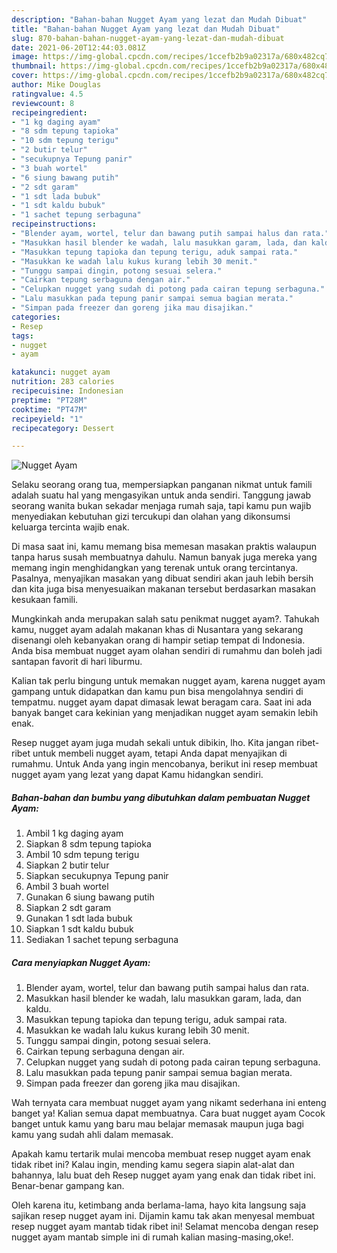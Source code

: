 ```yaml
---
description: "Bahan-bahan Nugget Ayam yang lezat dan Mudah Dibuat"
title: "Bahan-bahan Nugget Ayam yang lezat dan Mudah Dibuat"
slug: 870-bahan-bahan-nugget-ayam-yang-lezat-dan-mudah-dibuat
date: 2021-06-20T12:44:03.081Z
image: https://img-global.cpcdn.com/recipes/1ccefb2b9a02317a/680x482cq70/nugget-ayam-foto-resep-utama.jpg
thumbnail: https://img-global.cpcdn.com/recipes/1ccefb2b9a02317a/680x482cq70/nugget-ayam-foto-resep-utama.jpg
cover: https://img-global.cpcdn.com/recipes/1ccefb2b9a02317a/680x482cq70/nugget-ayam-foto-resep-utama.jpg
author: Mike Douglas
ratingvalue: 4.5
reviewcount: 8
recipeingredient:
- "1 kg daging ayam"
- "8 sdm tepung tapioka"
- "10 sdm tepung terigu"
- "2 butir telur"
- "secukupnya Tepung panir"
- "3 buah wortel"
- "6 siung bawang putih"
- "2 sdt garam"
- "1 sdt lada bubuk"
- "1 sdt kaldu bubuk"
- "1 sachet tepung serbaguna"
recipeinstructions:
- "Blender ayam, wortel, telur dan bawang putih sampai halus dan rata."
- "Masukkan hasil blender ke wadah, lalu masukkan garam, lada, dan kaldu."
- "Masukkan tepung tapioka dan tepung terigu, aduk sampai rata."
- "Masukkan ke wadah lalu kukus kurang lebih 30 menit."
- "Tunggu sampai dingin, potong sesuai selera."
- "Cairkan tepung serbaguna dengan air."
- "Celupkan nugget yang sudah di potong pada cairan tepung serbaguna."
- "Lalu masukkan pada tepung panir sampai semua bagian merata."
- "Simpan pada freezer dan goreng jika mau disajikan."
categories:
- Resep
tags:
- nugget
- ayam

katakunci: nugget ayam 
nutrition: 283 calories
recipecuisine: Indonesian
preptime: "PT28M"
cooktime: "PT47M"
recipeyield: "1"
recipecategory: Dessert

---
```



![Nugget Ayam](https://img-global.cpcdn.com/recipes/1ccefb2b9a02317a/680x482cq70/nugget-ayam-foto-resep-utama.jpg)

Selaku seorang orang tua, mempersiapkan panganan nikmat untuk famili adalah suatu hal yang mengasyikan untuk anda sendiri. Tanggung jawab seorang  wanita bukan sekadar menjaga rumah saja, tapi kamu pun wajib menyediakan kebutuhan gizi tercukupi dan olahan yang dikonsumsi keluarga tercinta wajib enak.

Di masa  saat ini, kamu memang bisa memesan masakan praktis walaupun tanpa harus susah membuatnya dahulu. Namun banyak juga mereka yang memang ingin menghidangkan yang terenak untuk orang tercintanya. Pasalnya, menyajikan masakan yang dibuat sendiri akan jauh lebih bersih dan kita juga bisa menyesuaikan makanan tersebut berdasarkan masakan kesukaan famili. 



Mungkinkah anda merupakan salah satu penikmat nugget ayam?. Tahukah kamu, nugget ayam adalah makanan khas di Nusantara yang sekarang disenangi oleh kebanyakan orang di hampir setiap tempat di Indonesia. Anda bisa membuat nugget ayam olahan sendiri di rumahmu dan boleh jadi santapan favorit di hari liburmu.

Kalian tak perlu bingung untuk memakan nugget ayam, karena nugget ayam gampang untuk didapatkan dan kamu pun bisa mengolahnya sendiri di tempatmu. nugget ayam dapat dimasak lewat beragam cara. Saat ini ada banyak banget cara kekinian yang menjadikan nugget ayam semakin lebih enak.

Resep nugget ayam juga mudah sekali untuk dibikin, lho. Kita jangan ribet-ribet untuk membeli nugget ayam, tetapi Anda dapat menyajikan di rumahmu. Untuk Anda yang ingin mencobanya, berikut ini resep membuat nugget ayam yang lezat yang dapat Kamu hidangkan sendiri.

<!--inarticleads1-->

##### Bahan-bahan dan bumbu yang dibutuhkan dalam pembuatan Nugget Ayam:

1. Ambil 1 kg daging ayam
1. Siapkan 8 sdm tepung tapioka
1. Ambil 10 sdm tepung terigu
1. Siapkan 2 butir telur
1. Siapkan secukupnya Tepung panir
1. Ambil 3 buah wortel
1. Gunakan 6 siung bawang putih
1. Siapkan 2 sdt garam
1. Gunakan 1 sdt lada bubuk
1. Siapkan 1 sdt kaldu bubuk
1. Sediakan 1 sachet tepung serbaguna




<!--inarticleads2-->

##### Cara menyiapkan Nugget Ayam:

1. Blender ayam, wortel, telur dan bawang putih sampai halus dan rata.
1. Masukkan hasil blender ke wadah, lalu masukkan garam, lada, dan kaldu.
1. Masukkan tepung tapioka dan tepung terigu, aduk sampai rata.
1. Masukkan ke wadah lalu kukus kurang lebih 30 menit.
1. Tunggu sampai dingin, potong sesuai selera.
1. Cairkan tepung serbaguna dengan air.
1. Celupkan nugget yang sudah di potong pada cairan tepung serbaguna.
1. Lalu masukkan pada tepung panir sampai semua bagian merata.
1. Simpan pada freezer dan goreng jika mau disajikan.




Wah ternyata cara membuat nugget ayam yang nikamt sederhana ini enteng banget ya! Kalian semua dapat membuatnya. Cara buat nugget ayam Cocok banget untuk kamu yang baru mau belajar memasak maupun juga bagi kamu yang sudah ahli dalam memasak.

Apakah kamu tertarik mulai mencoba membuat resep nugget ayam enak tidak ribet ini? Kalau ingin, mending kamu segera siapin alat-alat dan bahannya, lalu buat deh Resep nugget ayam yang enak dan tidak ribet ini. Benar-benar gampang kan. 

Oleh karena itu, ketimbang anda berlama-lama, hayo kita langsung saja sajikan resep nugget ayam ini. Dijamin kamu tak akan menyesal membuat resep nugget ayam mantab tidak ribet ini! Selamat mencoba dengan resep nugget ayam mantab simple ini di rumah kalian masing-masing,oke!.

